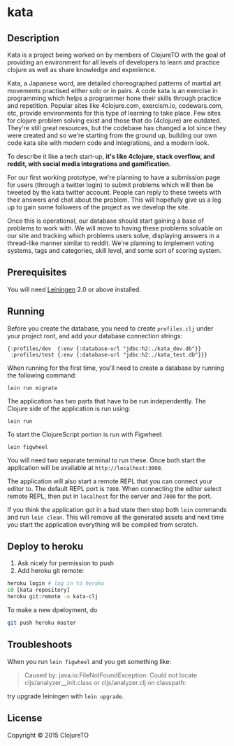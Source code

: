 # kata

## Description
Kata is a project being worked on by members of ClojureTO with the goal of providing an environment for all levels of developers to learn and practice clojure as well as share knowledge and experience. 

Kata, a Japanese word, are detailed choreographed patterns of martial art movements practised either solo or in pairs. A code kata is an exercise in programming which helps a programmer hone their skills through practice and repetition. Popular sites like 4clojure.com, exercism.io, codewars.com, etc, provide environments for this type of learning to take place. Few sites for clojure problem solving exist and those that do (4clojure) are outdated. They're still great resources, but the codebase has changed a lot since they were created and so we're starting from the ground up, building our own code kata site with modern code and integrations, and a modern look.

To describe it like a tech start-up, **it's like 4clojure, stack overflow, and reddit, with social media integrations and gamification.**

For our first working prototype, we're planning to have a submission page for users (through a twitter login) to submit problems which will then be tweeted by the kata twitter account. People can reply to these tweets with their answers and chat about the problem. This will hopefully give us a leg up to gain some followers of the project as we develop the site. 

Once this is operational, our database should start gaining a base of problems to work with. We will move to having these problems solvable on our site and tracking which problems users solve, displaying answers in a thread-like manner similar to reddit. We're planning to implement voting systems, tags and categories, skill level, and some sort of scoring system.

## Prerequisites

You will need [Leiningen][1] 2.0 or above installed.

[1]: https://github.com/technomancy/leiningen

## Running

Before you create the database, you need to create `profiles.clj` under your
project root, and add your database connection strings:

    {:profiles/dev  {:env {:database-url "jdbc:h2:./kata_dev.db"}}
     :profiles/test {:env {:database-url "jdbc:h2:./kata_test.db"}}}

When running for the first time, you'll need to create a database by running the following command:

    lein run migrate

The application has two parts that have to be run independently.
The Clojure side of the application is run using:

    lein run

To start the ClojureScript portion is run with Figwheel:

    lein figwheel
    
You will need two separate terminal to run these.
Once both start the application will be available at `http://localhost:3000`.

The application will also start a remote REPL that you can connect your editor to.
The default REPL port is `7000`. When connecting the editor select remote REPL, then
put in `localhost` for the server and `7000` for the port.

If you think the application got in a bad state then stop both `lein` commands and
run `lein clean`. This will remove all the generated assets and next time you start
the application everything will be compiled from scratch.

## Deploy to heroku

1. Ask nicely for permission to push
2. Add heroku git remote:

```bash
heroku login # log in to heroku
cd [kata repository]
heroku git:remote -a kata-clj
```
To make a new dpeloyment, do

```bash
git push heroku master
```

## Troubleshoots

When you run `lein figwheel` and you get something like:

> Caused by: java.io.FileNotFoundException: Could not locate cljs/analyzer__init.class or cljs/analyzer.clj on classpath:

try upgrade leiningen with `lein upgrade`.

## License

Copyright © 2015 ClojureTO
